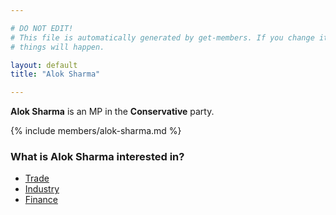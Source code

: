 ```yaml
---

# DO NOT EDIT!
# This file is automatically generated by get-members. If you change it, bad
# things will happen.

layout: default
title: "Alok Sharma"

---
```


**Alok Sharma** is an MP in the **Conservative** party.

{% include members/alok-sharma.md %}

### What is Alok Sharma interested in?


* [Trade](/interests/trade.html)
* [Industry](/interests/industry.html)
* [Finance](/interests/finance.html)
